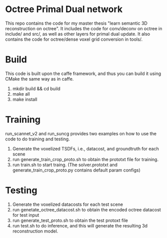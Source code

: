 # Octree Primal Dual network
This repo contains the code for my master thesis "learn semantic 3D reconstruction on octree". It includes the code for conv/deconv on octree in include/ and src/, as well as other layers for primal dual update. It also contains the code for octree/dense voxel grid conversion in tools/.

# Build
This code is built upon the caffe framework, and thus you can build it using CMake the same way as in caffe. 
1. mkdir build && cd build
2. make all
3. make install

# Training
run_scannet_v2 and run_suncg provides two examples on how to use the code to do training and testing.
1. Generate the voxelized TSDFs, i.e., datacost, and groundtruth for each scene
2. run generate_train_crop_proto.sh to obtain the prototxt file for training. 
3. run train.sh to start traing. (The solver.prototxt and generate_train_crop_proto.py contains default param configs)

# Testing
1. Generate the voxelized datacosts for each test scene
2. run genetate_octree_datacost.sh to obtain the encoded octree datacost for test input
3. run generate_test_proto.sh to obtain the test protoxt file
4. run test.sh to do inference, and this will generate the resulting 3d reconstruction model.
